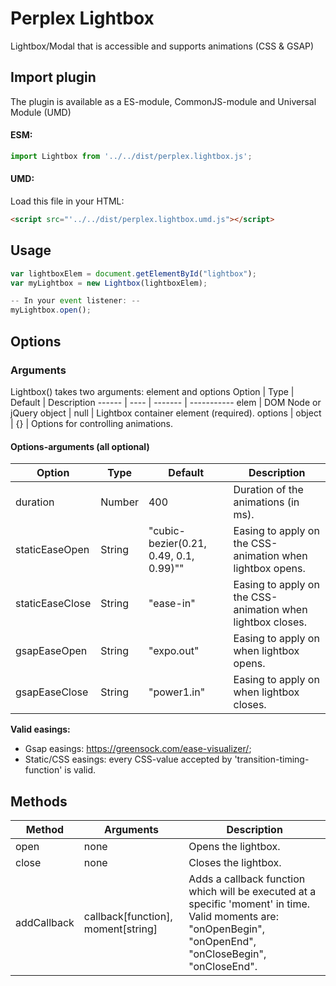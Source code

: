 # Perplex Lightbox
Lightbox/Modal that is accessible and supports animations (CSS & GSAP)

## Import plugin
The plugin is available as a ES-module, CommonJS-module and Universal Module (UMD)
#### ESM:
```js
import Lightbox from '../../dist/perplex.lightbox.js';
```

#### UMD:
Load this file in your HTML:
```html
<script src="'../../dist/perplex.lightbox.umd.js"></script>
```

## Usage
```js
var lightboxElem = document.getElementById("lightbox");
var myLightbox = new Lightbox(lightboxElem);

-- In your event listener: --
myLightbox.open();
```

## Options
### Arguments
Lightbox() takes two arguments: element and options
Option | Type | Default | Description
------ | ---- | ------- | -----------
elem | DOM Node or jQuery object | null | Lightbox container element (required).
options | object | {} | Options for controlling animations.

#### Options-arguments (all optional)
Option | Type | Default | Description
------ | ---- | ------- | -----------
duration | Number | 400 | Duration of the animations (in ms).
staticEaseOpen | String | "cubic-bezier(0.21, 0.49, 0.1, 0.99)"" | Easing to apply on the CSS-animation when lightbox opens.
staticEaseClose | String | "ease-in" | Easing to apply on the CSS-animation when lightbox closes.
gsapEaseOpen | String | "expo.out" | Easing to apply on when lightbox opens.
gsapEaseClose | String | "power1.in" | Easing to apply on when lightbox closes.

**Valid easings:**
- Gsap easings: https://greensock.com/ease-visualizer/;
- Static/CSS easings: every CSS-value accepted by 'transition-timing-function' is valid.

## Methods

Method | Arguments | Description
------ | ----- | ---------
open | none | Opens the lightbox.
close | none | Closes the lightbox.
addCallback | callback[function], moment[string] | Adds a callback function which will be executed at a specific 'moment' in time. Valid moments are: "onOpenBegin", "onOpenEnd", "onCloseBegin", "onCloseEnd".
